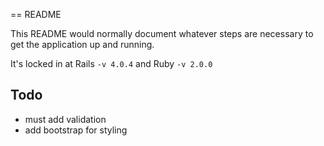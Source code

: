 == README

This README would normally document whatever steps are necessary to get the
application up and running.

It's locked in at Rails `-v 4.0.4` and Ruby `-v 2.0.0`

## Todo

  * must add validation
  * add bootstrap for styling
